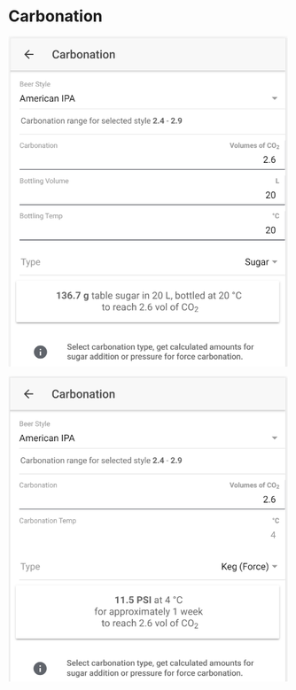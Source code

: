 # Carbonation

![Calculate sugar amount when carbonating with sugar](../.gitbook/assets/image%20%2817%29.png)

![Calculate carbonation preassure when force carbonating](../.gitbook/assets/image%20%2836%29.png)

